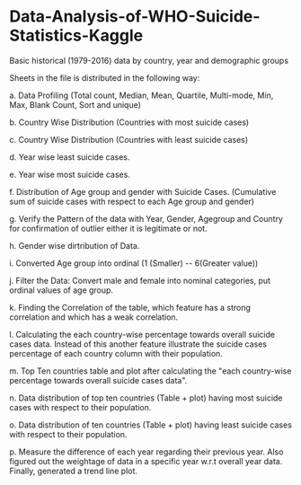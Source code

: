 # Data-Analysis-of-WHO-Suicide-Statistics-Kaggle
Basic historical (1979-2016) data by country, year and demographic groups

Sheets in the file is distributed in the following way:

a. Data Profiling (Total count, Median, Mean, Quartile, Multi-mode, Min, Max, Blank Count, Sort and unique)

b. Country Wise Distribution (Countries with most suicide cases)

c. Country Wise Distribution (Countries with least suicide cases)

d. Year wise least suicide cases.

e. Year wise most suicide cases.

f. Distribution of Age group and gender with Suicide Cases. (Cumulative sum of suicide cases with respect to each Age group and gender)

g. Verify the Pattern of the data with Year, Gender, Agegroup and Country for confirmation of outlier either it is legitimate or not. 

h. Gender wise dirtribution of Data.

i. Converted Age group into ordinal (1 (Smaller) -- 6(Greater value))

j. Filter the Data:  Convert male and female into nominal categories, put ordinal values of age group.

k. Finding the Correlation of the table, which feature has a strong correlation and which has a weak correlation.

l. Calculating the each country-wise percentage towards overall suicide cases data. Instead of this another feature illustrate the suicide cases percentage of each country column with their population.

m. Top Ten countries table and plot after calculating the "each country-wise percentage towards overall suicide cases data".

n. Data distribution of top ten countries (Table + plot) having most suicide cases with respect to their population.

o. Data distribution of ten countries (Table + plot) having least suicide cases with respect to their population.

p. Measure the difference of each year regarding their previous year. Also figured out the weightage of data in a specific year w.r.t overall year data. Finally, generated a trend line plot.
